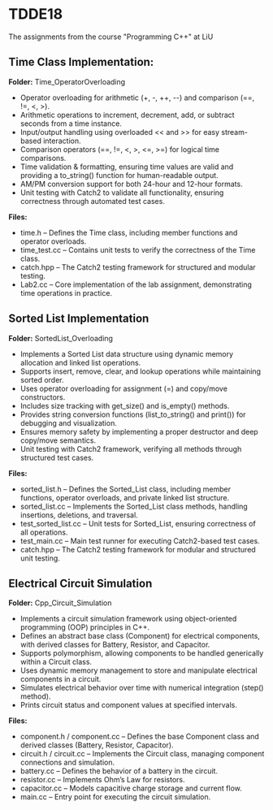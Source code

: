 # TDDE18
The assignments from the course "Programming C++" at LiU

## Time Class Implementation:  
**Folder:** Time_OperatorOverloading
- Operator overloading for arithmetic (+, -, ++, --) and comparison (==, !=, <, >).
- Arithmetic operations to increment, decrement, add, or subtract seconds from a time instance.
- Input/output handling using overloaded << and >> for easy stream-based interaction.
- Comparison operators (==, !=, <, >, <=, >=) for logical time comparisons.
- Time validation & formatting, ensuring time values are valid and providing a to_string() function for human-readable output.
- AM/PM conversion support for both 24-hour and 12-hour formats.
- Unit testing with Catch2 to validate all functionality, ensuring correctness through automated test cases.

**Files:**  
- time.h – Defines the Time class, including member functions and operator overloads.
- time_test.cc – Contains unit tests to verify the correctness of the Time class.
- catch.hpp – The Catch2 testing framework for structured and modular testing.
- Lab2.cc – Core implementation of the lab assignment, demonstrating time operations in practice.

## Sorted List Implementation
**Folder:** SortedList_Overloading
- Implements a Sorted List data structure using dynamic memory allocation and linked list operations.
- Supports insert, remove, clear, and lookup operations while maintaining sorted order.
- Uses operator overloading for assignment (=) and copy/move constructors.
- Includes size tracking with get_size() and is_empty() methods.
- Provides string conversion functions (list_to_string() and print()) for debugging and visualization.
- Ensures memory safety by implementing a proper destructor and deep copy/move semantics.
- Unit testing with Catch2 framework, verifying all methods through structured test cases.

**Files:**  
- sorted_list.h – Defines the Sorted_List class, including member functions, operator overloads, and private linked list structure.
- sorted_list.cc – Implements the Sorted_List class methods, handling insertions, deletions, and traversal.
- test_sorted_list.cc – Unit tests for Sorted_List, ensuring correctness of all operations.
- test_main.cc – Main test runner for executing Catch2-based test cases.
- catch.hpp – The Catch2 testing framework for modular and structured unit testing.


## Electrical Circuit Simulation
**Folder:** Cpp_Circuit_Simulation
- Implements a circuit simulation framework using object-oriented programming (OOP) principles in C++.
- Defines an abstract base class (Component) for electrical components, with derived classes for Battery, Resistor, and Capacitor.
- Supports polymorphism, allowing components to be handled generically within a Circuit class.
- Uses dynamic memory management to store and manipulate electrical components in a circuit.
- Simulates electrical behavior over time with numerical integration (step() method).
- Prints circuit status and component values at specified intervals.

**Files:**
- component.h / component.cc – Defines the base Component class and derived classes (Battery, Resistor, Capacitor).
- circuit.h / circuit.cc – Implements the Circuit class, managing component connections and simulation.
- battery.cc – Defines the behavior of a battery in the circuit.
- resistor.cc – Implements Ohm’s Law for resistors.
- capacitor.cc – Models capacitive charge storage and current flow.
- main.cc – Entry point for executing the circuit simulation.
